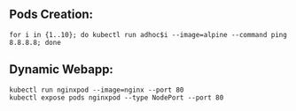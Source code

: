 ## **Pods Creation:**
```
for i in {1..10}; do kubectl run adhoc$i --image=alpine --command ping 8.8.8.8; done
```

## **Dynamic Webapp:**
```
kubectl run nginxpod --image=nginx --port 80
kubectl expose pods nginxpod --type NodePort --port 80
```
